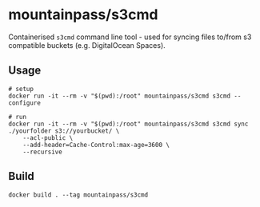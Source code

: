 # mountainpass/s3cmd

Containerised `s3cmd` command line tool - used for syncing files to/from s3 compatible buckets (e.g. DigitalOcean Spaces).

## Usage

```
# setup
docker run -it --rm -v "$(pwd):/root" mountainpass/s3cmd s3cmd --configure

# run
docker run -it --rm -v "$(pwd):/root" mountainpass/s3cmd s3cmd sync ./yourfolder s3://yourbucket/ \
    --acl-public \
    --add-header=Cache-Control:max-age=3600 \
    --recursive
```

## Build

```
docker build . --tag mountainpass/s3cmd
```
